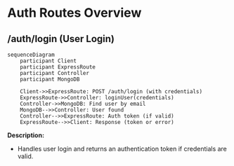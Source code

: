 # Auth Routes Overview

## /auth/login (User Login)

```mermaid
sequenceDiagram
    participant Client
    participant ExpressRoute
    participant Controller
    participant MongoDB

    Client->>ExpressRoute: POST /auth/login (with credentials)
    ExpressRoute->>Controller: loginUser(credentials)
    Controller->>MongoDB: Find user by email
    MongoDB-->>Controller: User found
    Controller-->>ExpressRoute: Auth token (if valid)
    ExpressRoute-->>Client: Response (token or error)
```

**Description:**
- Handles user login and returns an authentication token if credentials are valid. 
